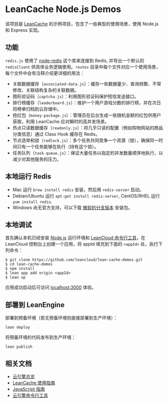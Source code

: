 # LeanCache Node.js Demos

该项目是 [LeanCache](https://leancloud.cn/docs/leancache_guide.html) 的示例项目，包含了一些典型的使用场景，使用 Node.js 和 Express 实现。

## 功能

`redis.js` 使用了 [node-redis](https://github.com/NodeRedis/node_redis) 这个库来连接到 Redis, 并导出一个默认的 `redisClient` 供具体业务逻辑使用。`routes` 目录中每个文件对应一个使用场景，每个文件中会有注释介绍更详细的用法：

* 关联数据缓存（`associated-data.js`）：缓存一些数据量少、查询频繁、不常修改、关联结构复杂的关联数据。
* 图形验证码（`captcha.js`）：利用图形验证码保护短信发送接口。
* 排行榜缓存（`leaderboard.js`）：维护一个用户游戏分数的排行榜，并在次日将榜单归档到云存储中。
* 抢红包（`money-package.js`）：管理员在后台生成一些随机金额的红包供用户获取，利用 LeanCache 应对瞬时的高并发场景。
* 热点只读数据缓存（`readonly.js`）：将几乎只读的配置（例如购物网站的商品分类信息）通过 Class Hook 缓存在 Redis。
* 节点选举和锁（`redlock.js`）：多个任务共同竞争一个资源（锁），确保同一时间只有一个任务能够在执行（持有这个锁）。
* 任务队列（`task-queue.js`）：保证大量任务以指定的并发数量顺序地执行，以减少对其他服务的压力。

## 本地运行 Redis

* Mac 运行 `brew install redis` 安装，然后用 `redis-server` 启动。
* Debian/Ubuntu 运行 `apt-get install redis-server`, CentOS/RHEL 运行 `yum install redis`.
* Windows 尚无官方支持，可以下载 [微软的分支版本](https://github.com/MSOpenTech/redis/releases) 安装包。

## 本地调试

首先确认本机已经安装 [Node.js](http://nodejs.org/) 运行环境和 [LeanCloud 命令行工具](https://leancloud.cn/docs/leanengine_cli.html)，在 LeanCloud 控制台上创建一个应用，将 appId 填充到下面的 `<appId>` 处，执行下列命令：

```
$ git clone https://github.com/leancloud/lean-cache-demos.git
$ cd lean-cache-demos
$ npm install
$ lean app add origin <appId>
$ lean up
```

应用成功启动后可访问 [localhost:3000](http://localhost:3000) 体验。

## 部署到 LeanEngine

部署到预备环境（若无预备环境则直接部署到生产环境）：
```
lean deploy
```

将预备环境的代码发布到生产环境：
```
lean publish
```

## 相关文档

* [云引擎总览](https://leancloud.cn/docs/leanengine_overview.html)
* [LeanCache 使用指南](https://leancloud.cn/docs/leancache_guide.html)
* [JavaScript 指南](https://leancloud.cn/docs/leanstorage_guide-js.html)
* [云引擎命令行工具](https://leancloud.cn/docs/leanengine_cli.html)
